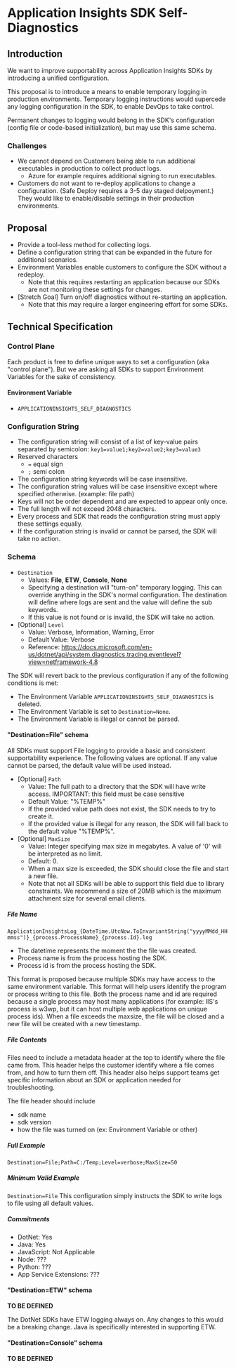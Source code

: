 # Application Insights SDK Self-Diagnostics

## Introduction
We want to improve supportability across Application Insights SDKs by introducing a unified configuration.

This proposal is to introduce a means to enable temporary logging in production environments. Temporary logging instructions would supercede any logging configuration in the SDK, to enable DevOps to take control.

Permanent changes to logging would belong in the SDK's configuration (config file or code-based initialization), but may use this same schema.

### Challenges

- We cannot depend on Customers being able to run additional executables in production to collect product logs.
    - Azure for example requires additional signing to run executables.
- Customers do not want to re-deploy applications to change a configuration. (Safe Deploy requires a 3-5 day staged delpoyment.) They would like to enable/disable settings in their production environments.

## Proposal
- Provide a tool-less method for collecting logs.
- Define a configuration string that can be expanded in the future for additional scenarios.
- Environment Variables enable customers to configure the SDK without a redeploy.
  - Note that this requires restarting an application because our SDKs are not monitoring these settings for changes.
- [Stretch Goal] Turn on/off diagnostics without re-starting an application.
  - Note that this may require a larger engineering effort for some SDKs.

## Technical Specification

### Control Plane

Each product is free to define unique ways to set a configuration (aka "control plane"). But we are asking all SDKs to support Environment Variables for the sake of consistency.

#### Environment Variable
- `APPLICATIONINSIGHTS_SELF_DIAGNOSTICS`

### Configuration String

- The configuration string will consist of a list of key-value pairs separated by semicolon:
`key1=value1;key2=value2;key3=value3`
- Reserved characters
    - `=` equal sign
    - `;` semi colon
- The configuration string keywords will be case insensitive.
- The configuration string values will be case insensitive except where specified otherwise. (example: file path)
- Keys will not be order dependent and are expected to appear only once.
- The full length will not exceed 2048 characters.
- Every process and SDK that reads the configuration string must apply these settings equally.
- If the configuration string is invalid or cannot be parsed, the SDK will take no action.

### Schema

- `Destination`
    - Values: **File**, **ETW**, **Console**, **None**
    - Specifying a destination will "turn-on" temporary logging. This can override anything in the SDK's normal configuration. The destination will define where logs are sent and the value will define the sub keywords.
    - If this value is not found or is invalid, the SDK will take no action.
- [Optional] `Level`
    - Value: Verbose, Information, Warning, Error
    - Default Value: Verbose
    - Reference: https://docs.microsoft.com/en-us/dotnet/api/system.diagnostics.tracing.eventlevel?view=netframework-4.8

The SDK will revert back to the previous configuration if any of the following conditions is met:
- The Environment Variable `APPLICATIONINSIGHTS_SELF_DIAGNOSTICS` is deleted.
- The Environment Variable is set to `Destination=None`.
- The Environment Variable is illegal or cannot be parsed.
    
#### "Destination=File" schema
All SDKs must support File logging to provide a basic and consistent supportability experience.
The following values are optional. If any value cannot be parsed, the default value will be used instead.

- [Optional] `Path`
    - Value: The full path to a directory that the SDK will have write access. IMPORTANT: this field must be case sensitive
    - Default Value: "%TEMP%"
    - If the provided value path does not exist, the SDK needs to try to create it.
    - If the provided value is illegal for any reason, the SDK will fall back to the default value "%TEMP%".
- [Optional] `MaxSize`
    - Value: Integer specifying max size in megabytes. A value of '0' will be interpreted as no limit.
    - Default: 0.
    - When a max size is exceeded, the SDK should close the file and start a new file.
    - Note that not all SDKs will be able to support this field due to library constraints. We recommend a size of 20MB which is the maximum attachment size for several email clients.


##### File Name
`ApplicationInsightsLog_{DateTime.UtcNow.ToInvariantString("yyyyMMdd_HHmmss")}_{process.ProcessName}_{process.Id}.log`

- The datetime represents the moment the the file was created.
- Process name is from the process hosting the SDK.
- Process id is from the process hosting the SDK.

This format is proposed because multiple SDKs may have access to the same environment variable. This format will help users identify the program or process writing to this file.
Both the process name and id are required because a single process may host many applications (for example: IIS's process is w3wp, but it can host multiple web applications on unique process ids).
When a file exceeds the maxsize, the file will be closed and a new file will be created with a new timestamp.

##### File Contents

Files need to include a metadata header at the top to identify where the file came from.
This header helps the customer identify where a file comes from, and how to turn them off.
This header also helps support teams get specific information about an SDK or application needed for troubleshooting.

The file header should include
- sdk name
- sdk version
- how the file was turned on (ex: Environment Variable or other)


##### Full Example
`Destination=File;Path=C:/Temp;Level=verbose;MaxSize=50`

##### Minimum Valid Example
`Destination=File`
This configuration simply instructs the SDK to write logs to file using all default values.

##### Commitments
- DotNet: Yes
- Java: Yes
- JavaScript: Not Applicable
- Node: ???
- Python: ???
- App Service Extensions: ???

#### "Destination=ETW" schema

**TO BE DEFINED**

The DotNet SDKs have ETW logging always on. Any changes to this would be a breaking change.
Java is specifically interested in supporting ETW.

#### "Destination=Console" schema

**TO BE DEFINED**
